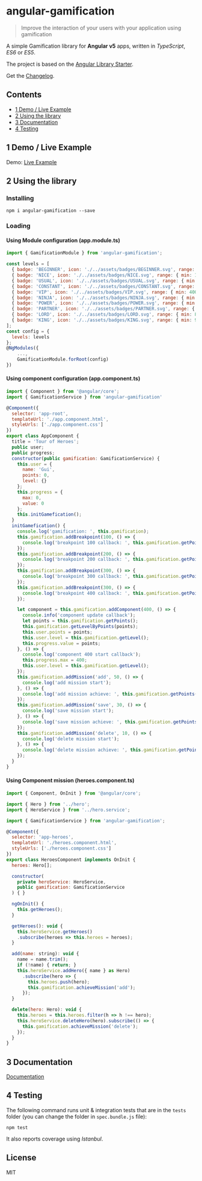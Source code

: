 # angular-gamification
>Improve the interaction of your users with your application using gamification

A simple Gamification library for **Angular v5** apps, written in _TypeScript_, _ES6_ or _ES5_.

The project is based on the [Angular Library Starter](https://github.com/robisim74/angular-library-starter).

Get the [Changelog](https://github.com/guiseek/angular-gamification/blob/master/CHANGELOG.md).

## Contents
* [1 Demo / Live Example](#1)
* [2 Using the library](#2)
* [3 Documentation](#3)
* [4 Testing](#4)

## <a name="1"></a>1 Demo / Live Example
Demo: [Live Example](http://guiseek.js.org/angular-gamification-demo/)

## <a name="2"></a>2 Using the library
### Installing
```Shell
npm i angular-gamification --save 
```
### Loading
#### Using Module configuration (app.module.ts)
```JavaScript
import { GamificationModule } from 'angular-gamification';

const levels = [
  { badge: 'BEGINNER', icon: './../assets/badges/BEGINNER.svg', range: { min: 1, max: 99 } },
  { badge: 'NICE', icon: './../assets/badges/NICE.svg', range: { min: 100, max: 199 } },
  { badge: 'USUAL', icon: './../assets/badges/USUAL.svg', range: { min: 200, max: 299 } },
  { badge: 'CONSTANT', icon: './../assets/badges/CONSTANT.svg', range: { min: 300, max: 399 } },
  { badge: 'VIP', icon: './../assets/badges/VIP.svg', range: { min: 400, max: 499 } },
  { badge: 'NINJA', icon: './../assets/badges/NINJA.svg', range: { min: 500, max: 599 } },
  { badge: 'POWER', icon: './../assets/badges/POWER.svg', range: { min: 600, max: 699 } },
  { badge: 'PARTNER', icon: './../assets/badges/PARTNER.svg', range: { min: 700, max: 799 } },
  { badge: 'LORD', icon: './../assets/badges/LORD.svg', range: { min: 800, max: 899 } },
  { badge: 'KING', icon: './../assets/badges/KING.svg', range: { min: 900, max: 999 } }
];
const config = {
  levels: levels
};
@NgModules({
    ...,
    GamificationModule.forRoot(config)
})
```

#### Using component configuration (app.component.ts)
```JavaScript
import { Component } from '@angular/core';
import { GamificationService } from 'angular-gamification'

@Component({
  selector: 'app-root',
  templateUrl: './app.component.html',
  styleUrls: ['./app.component.css']
})
export class AppComponent {
  title = 'Tour of Heroes';
  public user;
  public progress;
  constructor(public gamification: GamificationService) {
    this.user = {
      name: 'Gui',
      points: 0,
      level: {}
    };
    this.progress = {
      max: 0,
      value: 0
    };
    this.initGamefication();
  }
  initGamefication() {
    console.log('gamification: ', this.gamification);
    this.gamification.addBreakpoint(100, () => {
      console.log('breakpoint 100 callback: ', this.gamification.getPoints());
    });
    this.gamification.addBreakpoint(200, () => {
      console.log('breakpoint 200 callback: ', this.gamification.getPoints());
    });
    this.gamification.addBreakpoint(300, () => {
      console.log('breakpoint 300 callback: ', this.gamification.getPoints());
    });
    this.gamification.addBreakpoint(300, () => {
      console.log('breakpoint 400 callback: ', this.gamification.getPoints());
    });

    let component = this.gamification.addComponent(400, () => {
      console.info('component update callback');
      let points = this.gamification.getPoints();
      this.gamification.getLevelByPoints(points);
      this.user.points = points;
      this.user.level = this.gamification.getLevel();
      this.progress.value = points;
    }, () => {
      console.log('component 400 start callback');
      this.progress.max = 400;
      this.user.level = this.gamification.getLevel();
    });
    this.gamification.addMission('add', 50, () => {
      console.log('add mission start');
    }, () => {
      console.log('add mission achieve: ', this.gamification.getPoints());
    });
    this.gamification.addMission('save', 30, () => {
      console.log('save mission start');
    }, () => {
      console.log('save mission achieve: ', this.gamification.getPoints());
    });
    this.gamification.addMission('delete', 10, () => {
      console.log('delete mission start');
    }, () => {
      console.log('delete mission achieve: ', this.gamification.getPoints());
    });
  }
}
```

#### Using Component mission (heroes.component.ts)
```JavaScript
import { Component, OnInit } from '@angular/core';

import { Hero } from '../hero';
import { HeroService } from '../hero.service';

import { GamificationService } from 'angular-gamification';

@Component({
  selector: 'app-heroes',
  templateUrl: './heroes.component.html',
  styleUrls: ['./heroes.component.css']
})
export class HeroesComponent implements OnInit {
  heroes: Hero[];

  constructor(
    private heroService: HeroService,
    public gamification: GamificationService
  ) { }

  ngOnInit() {
    this.getHeroes();
  }

  getHeroes(): void {
    this.heroService.getHeroes()
    .subscribe(heroes => this.heroes = heroes);
  }

  add(name: string): void {
    name = name.trim();
    if (!name) { return; }
    this.heroService.addHero({ name } as Hero)
      .subscribe(hero => {
        this.heroes.push(hero);
        this.gamification.achieveMission('add');
      });
  }

  delete(hero: Hero): void {
    this.heroes = this.heroes.filter(h => h !== hero);
    this.heroService.deleteHero(hero).subscribe(() => {
      this.gamification.achieveMission('delete');
    });
  }
}
```

## <a name="3"></a>3 Documentation
[Documentation](http://guiseek.js.org/angular-gamification/)

## <a name="4"></a>4 Testing
The following command runs unit & integration tests that are in the `tests` folder (you can change the folder in `spec.bundle.js` file):
```Shell
npm test 
```
It also reports coverage using _Istanbul_.

## License
MIT

